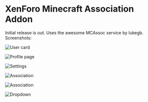 XenForo Minecraft Association Addon
====================================

Initial release is out. Uses the awesome MCAssoc service by lukegb. Screenshots:

![User card](https://cdn.mediacru.sh/AmoCmQR3lv1J.png)

![Profile page](https://cdn.mediacru.sh/Vf-LjmC7_QqO.png)

![Settings](https://cdn.mediacru.sh/gh6KVEQprZ1T.png)

![Association](https://cdn.mediacru.sh/TRluJI5zL6Yk.png)

![Association](https://cdn.mediacru.sh/AUEIj0ngiPQr.png)

![Dropdown](https://cdn.mediacru.sh/_lP_kNTkXhxA.png)


